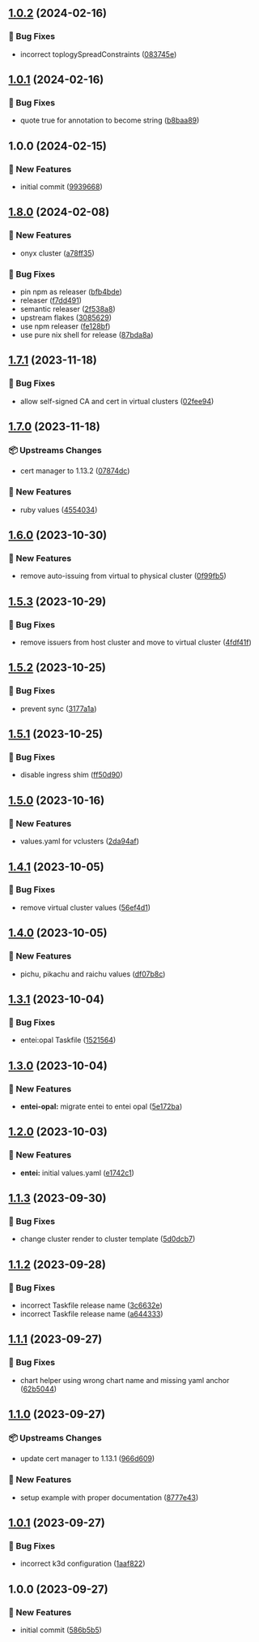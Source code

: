 ## [1.0.2](https://github.com/AtomiCloud/sulfoxide.lead/compare/v1.0.1...v1.0.2) (2024-02-16)


### 🐛 Bug Fixes

* incorrect toplogySpreadConstraints ([083745e](https://github.com/AtomiCloud/sulfoxide.lead/commit/083745e21b31b74cae8675f0298780b6ba75f288))

## [1.0.1](https://github.com/AtomiCloud/sulfoxide.lead/compare/v1.0.0...v1.0.1) (2024-02-16)


### 🐛 Bug Fixes

* quote true for annotation to become string ([b8baa89](https://github.com/AtomiCloud/sulfoxide.lead/commit/b8baa89207b486ade89ae73ff2d23e3584e3cef3))

## 1.0.0 (2024-02-15)


### 🚀 New Features

* initial commit ([9939668](https://github.com/AtomiCloud/sulfoxide.lead/commit/99396685ae38f983f1d1af66ff6a6980283c2c89))

## [1.8.0](https://github.com/AtomiCloud/sulfoxide.sulfur/compare/v1.7.1...v1.8.0) (2024-02-08)


### 🚀 New Features

* onyx cluster ([a78ff35](https://github.com/AtomiCloud/sulfoxide.sulfur/commit/a78ff35e8bf488bf165380720dc52abb5c472554))


### 🐛 Bug Fixes

* pin npm as releaser ([bfb4bde](https://github.com/AtomiCloud/sulfoxide.sulfur/commit/bfb4bde0104211cd4e28b6cd9509db3b23b3b988))
* releaser ([f7dd491](https://github.com/AtomiCloud/sulfoxide.sulfur/commit/f7dd49198aa2b2f82a59c8a32b0bf45d9951b71b))
* semantic releaser ([2f538a8](https://github.com/AtomiCloud/sulfoxide.sulfur/commit/2f538a8ee0ca1aa9a0dc70ae717b6c3a56a728f6))
* upstream flakes ([3085629](https://github.com/AtomiCloud/sulfoxide.sulfur/commit/308562906af7283a5d14e8a9ef3b089eb244895d))
* use npm releaser ([fe128bf](https://github.com/AtomiCloud/sulfoxide.sulfur/commit/fe128bf81b7ac0552fcec2aa5734f341e347fadb))
* use pure nix shell for release ([87bda8a](https://github.com/AtomiCloud/sulfoxide.sulfur/commit/87bda8a17b70a24aaf58c5460aa0a27219d600ec))

## [1.7.1](https://github.com/AtomiCloud/sulfoxide.sulfur/compare/v1.7.0...v1.7.1) (2023-11-18)


### 🐛 Bug Fixes

* allow self-signed CA and cert in virtual clusters ([02fee94](https://github.com/AtomiCloud/sulfoxide.sulfur/commit/02fee9492d4a8e74f32d716492a770ed494b9912))

## [1.7.0](https://github.com/AtomiCloud/sulfoxide.sulfur/compare/v1.6.0...v1.7.0) (2023-11-18)


### 📦 Upstreams Changes

* cert manager to 1.13.2 ([07874dc](https://github.com/AtomiCloud/sulfoxide.sulfur/commit/07874dcae623dcf5c27b707cba127ee8afec12cb))


### 🚀 New Features

* ruby values ([4554034](https://github.com/AtomiCloud/sulfoxide.sulfur/commit/455403463f6854c994b92e0bed936cd2d148c9d6))

## [1.6.0](https://github.com/AtomiCloud/sulfoxide.sulfur/compare/v1.5.3...v1.6.0) (2023-10-30)


### 🚀 New Features

* remove auto-issuing from virtual to physical cluster ([0f99fb5](https://github.com/AtomiCloud/sulfoxide.sulfur/commit/0f99fb58de1f19a6c73e79a039bfd0f11f0548da))

## [1.5.3](https://github.com/AtomiCloud/sulfoxide.sulfur/compare/v1.5.2...v1.5.3) (2023-10-29)


### 🐛 Bug Fixes

* remove issuers from host cluster and move to virtual cluster ([4fdf41f](https://github.com/AtomiCloud/sulfoxide.sulfur/commit/4fdf41f8129d492dc530dd219f588ac175f29f4a))

## [1.5.2](https://github.com/AtomiCloud/sulfoxide.sulfur/compare/v1.5.1...v1.5.2) (2023-10-25)


### 🐛 Bug Fixes

* prevent sync ([3177a1a](https://github.com/AtomiCloud/sulfoxide.sulfur/commit/3177a1a2c1f7e2c6bc0db75f01f91848e77aa7ab))

## [1.5.1](https://github.com/AtomiCloud/sulfoxide.sulfur/compare/v1.5.0...v1.5.1) (2023-10-25)


### 🐛 Bug Fixes

* disable ingress shim ([ff50d90](https://github.com/AtomiCloud/sulfoxide.sulfur/commit/ff50d90cf971138862a55d9aca0aa5e7893ed52e))

## [1.5.0](https://github.com/AtomiCloud/sulfoxide.sulfur/compare/v1.4.1...v1.5.0) (2023-10-16)


### 🚀 New Features

* values.yaml for vclusters ([2da94af](https://github.com/AtomiCloud/sulfoxide.sulfur/commit/2da94afee8da2030cfc33ed58bfe6af9b7bdb66a))

## [1.4.1](https://github.com/AtomiCloud/sulfoxide.sulfur/compare/v1.4.0...v1.4.1) (2023-10-05)


### 🐛 Bug Fixes

* remove virtual cluster values ([56ef4d1](https://github.com/AtomiCloud/sulfoxide.sulfur/commit/56ef4d18374824b584abd7a6e7ee83dc8482de4a))

## [1.4.0](https://github.com/AtomiCloud/sulfoxide.sulfur/compare/v1.3.1...v1.4.0) (2023-10-05)


### 🚀 New Features

* pichu, pikachu and raichu values ([df07b8c](https://github.com/AtomiCloud/sulfoxide.sulfur/commit/df07b8c1109b6e931f9ac4dd14f1efd142b0ba28))

## [1.3.1](https://github.com/AtomiCloud/sulfoxide.sulfur/compare/v1.3.0...v1.3.1) (2023-10-04)


### 🐛 Bug Fixes

* entei:opal Taskfile ([1521564](https://github.com/AtomiCloud/sulfoxide.sulfur/commit/1521564a49761a01ffcef33b46c53ea018a7c04d))

## [1.3.0](https://github.com/AtomiCloud/sulfoxide.sulfur/compare/v1.2.0...v1.3.0) (2023-10-04)


### 🚀 New Features

* **entei-opal:** migrate entei to entei opal ([5e172ba](https://github.com/AtomiCloud/sulfoxide.sulfur/commit/5e172ba358f9e3c1515ed460146c2186403f87d6))

## [1.2.0](https://github.com/AtomiCloud/sulfoxide.sulfur/compare/v1.1.3...v1.2.0) (2023-10-03)


### 🚀 New Features

* **entei:** initial values.yaml ([e1742c1](https://github.com/AtomiCloud/sulfoxide.sulfur/commit/e1742c194daa1a8f62cbee1f62f8ea5e4e78be6b))

## [1.1.3](https://github.com/AtomiCloud/sulfoxide.sulfur/compare/v1.1.2...v1.1.3) (2023-09-30)


### 🐛 Bug Fixes

* change cluster render to cluster template ([5d0dcb7](https://github.com/AtomiCloud/sulfoxide.sulfur/commit/5d0dcb79d774e3f0401c13adcba81c25472019c1))

## [1.1.2](https://github.com/AtomiCloud/sulfoxide.sulfur/compare/v1.1.1...v1.1.2) (2023-09-28)


### 🐛 Bug Fixes

* incorrect Taskfile release name ([3c6632e](https://github.com/AtomiCloud/sulfoxide.sulfur/commit/3c6632e481b6ae890ec18e9f5406c0d3f052caf5))
* incorrect Taskfile release name ([a644333](https://github.com/AtomiCloud/sulfoxide.sulfur/commit/a644333faabd2a2fcd24c08a84105525c7c04e8c))

## [1.1.1](https://github.com/AtomiCloud/sulfoxide.sulfur/compare/v1.1.0...v1.1.1) (2023-09-27)


### 🐛 Bug Fixes

* chart helper using wrong chart name and missing yaml anchor ([62b5044](https://github.com/AtomiCloud/sulfoxide.sulfur/commit/62b5044e93623e21aef5de07c181c035f2572fa2))

## [1.1.0](https://github.com/AtomiCloud/sulfoxide.sulfur/compare/v1.0.1...v1.1.0) (2023-09-27)


### 📦 Upstreams Changes

* update cert manager to 1.13.1 ([966d609](https://github.com/AtomiCloud/sulfoxide.sulfur/commit/966d609f968b1a2c28cb8563292f0c5e7264d042))


### 🚀 New Features

* setup example with proper documentation ([8777e43](https://github.com/AtomiCloud/sulfoxide.sulfur/commit/8777e43aa964e69f157f1a0448496724ff7b1797))

## [1.0.1](https://github.com/AtomiCloud/sulfoxide.sulfur/compare/v1.0.0...v1.0.1) (2023-09-27)


### 🐛 Bug Fixes

* incorrect k3d configuration ([1aaf822](https://github.com/AtomiCloud/sulfoxide.sulfur/commit/1aaf822f38f7917f5272f6d16f049fb28591faaa))

## 1.0.0 (2023-09-27)


### 🚀 New Features

* initial commit ([586b5b5](https://github.com/AtomiCloud/sulfoxide.sulfur/commit/586b5b50f684be76fe184276e64b3a72b97058fd))
